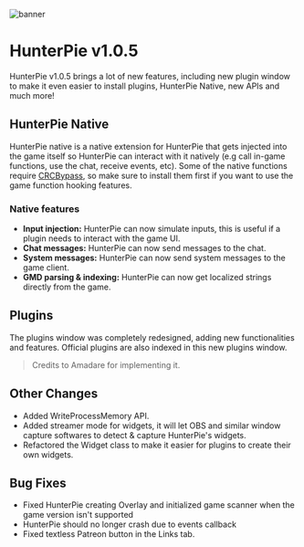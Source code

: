 ﻿![banner](https://cdn.discordapp.com/attachments/402557384209203200/804141562182369310/v105.png)

# HunterPie v1.0.5

HunterPie v1.0.5 brings a lot of new features, including new plugin window to make it even easier to install plugins, HunterPie Native, new APIs and much more!

## HunterPie Native

HunterPie native is a native extension for HunterPie that gets injected into the game itself so HunterPie can interact with it natively (e.g call in-game functions, use the chat, receive events, etc). Some of the native functions require [CRCBypass](https://www.nexusmods.com/monsterhunterworld/mods/3473), so make sure to install them first if you want to use the game function hooking features.

### Native features

- **Input injection:** HunterPie can now simulate inputs, this is useful if a plugin needs to interact with the game UI.
- **Chat messages:** HunterPie can now send messages to the chat.
- **System messages:** HunterPie can now send system messages to the game client.
- **GMD parsing & indexing:** HunterPie can now get localized strings directly from the game.

## Plugins

The plugins window was completely redesigned, adding new functionalities and features. Official plugins are also indexed in this new plugins window. 

> Credits to Amadare for implementing it.

## Other Changes

- Added WriteProcessMemory API.
- Added streamer mode for widgets, it will let OBS and similar window capture softwares to detect & capture HunterPie's widgets.
- Refactored the Widget class to make it easier for plugins to create their own widgets. 

## Bug Fixes

- Fixed HunterPie creating Overlay and initialized game scanner when the game version isn't supported
- HunterPie should no longer crash due to events callback
- Fixed textless Patreon button in the Links tab.
